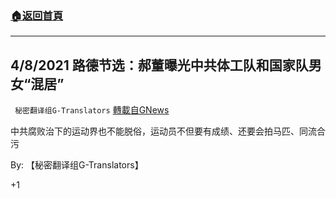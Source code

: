 ###  [:house:返回首頁](https://github.com/ourhimalayas/txt)
---

## 4/8/2021 路德节选：郝董曝光中共体工队和国家队男女“混居”
` 秘密翻译组G-Translators` [轉載自GNews](https://gnews.org/zh-hans/1077518/)

中共腐败治下的运动界也不能脱俗，运动员不但要有成绩、还要会拍马匹、同流合污

By: 【秘密翻译组G-Translators】

+1
